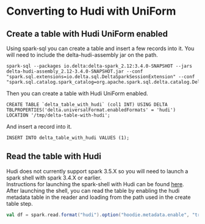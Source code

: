 # Converting to Hudi with UniForm
## Create a table with Hudi UniForm enabled
Using spark-sql you can create a table and insert a few records into it. You will need to include the delta-hudi-assembly jar on the path.
```
spark-sql --packages io.delta:delta-spark_2.12:3.4.0-SNAPSHOT --jars delta-hudi-assembly_2.12-3.4.0-SNAPSHOT.jar --conf "spark.sql.extensions=io.delta.sql.DeltaSparkSessionExtension" --conf "spark.sql.catalog.spark_catalog=org.apache.spark.sql.delta.catalog.DeltaCatalog"
```
Then you can create a table with Hudi UniForm enabled.
```
CREATE TABLE `delta_table_with_hudi` (col1 INT) USING DELTA TBLPROPERTIES('delta.universalFormat.enabledFormats' = 'hudi') LOCATION '/tmp/delta-table-with-hudi';
```
And insert a record into it.
```
INSERT INTO delta_table_with_hudi VALUES (1);
```

## Read the table with Hudi
Hudi does not currently support spark 3.5.X so you will need to launch a spark shell with spark 3.4.X or earlier.  
Instructions for launching the spark-shell with Hudi can be found [here](https://hudi.apache.org/docs/quick-start-guide#spark-shellsql).  
After launching the shell, you can read the table by enabling the hudi metadata table in the reader and loading from the path used in the create table step.
```scala
val df = spark.read.format("hudi").option("hoodie.metadata.enable", "true").load("/tmp/delta-table-with-hudi")
```